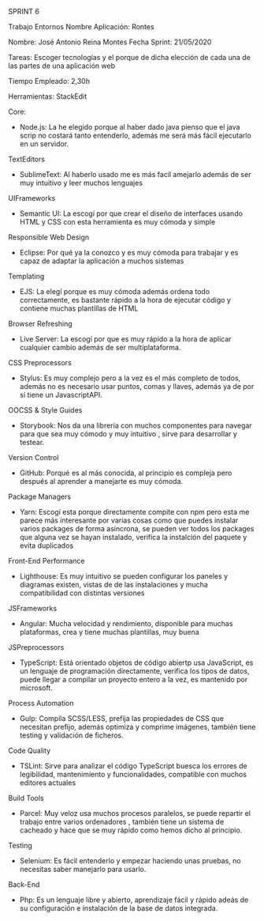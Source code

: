 ﻿SPRINT 6


Trabajo Entornos Nombre Aplicación: Rontes

Nombre: José Antonio Reina Montes Fecha Sprint: 21/05/2020

Tareas: Escoger tecnologías  y el porque de dicha elección de cada una de las partes de una aplicación web

Tiempo Empleado: 2,30h

Herramientas: StackEdit


Core:
* Node.js: La he elegido porque al haber dado java pienso que el java scrip no costará tanto entenderlo, además me será más fácil ejecutarlo en un servidor.

TextEditors
* SublimeText: Al haberlo usado me es más facil amejarlo además de ser muy intuitivo y leer muchos lenguajes

UIFrameworks
* Semantic UI: La escogí por que crear el diseño de interfaces usando HTML y CSS con  esta herramienta es muy cómoda y simple

Responsible Web Design
* Eclipse: Por qué ya la conozco y es muy cómoda para trabajar y es capaz de adaptar la aplicación a muchos sistemas

Templating
* EJS: La elegí porque es muy cómoda además ordena todo correctamente, es bastante rápido a la hora de ejecutar código y contiene muchas plantillas de HTML

Browser Refreshing
* Live Server: La escogí por que es muy rápido a la hora de aplicar cualquier cambio además de ser multiplataforma.

CSS Preprocessors
* Stylus: Es muy complejo pero a la vez es el más completo de todos, además no es necesario usar puntos, comas y llaves, además ya de por sí tiene un JavascriptAPI.

OOCSS & Style Guides
* Storybook: Nos da una librería con muchos componentes para navegar para que sea muy cómodo y muy intuitivo , sirve para desarrollar y testear.

Version Control
* GitHub: Porqué es al más conocida, al principio es compleja pero después al aprender a manejarte es muy cómoda.

Package Managers
* Yarn: Escogí esta porque directamente compite con npm pero esta me parece más interesante por varias cosas como que puedes instalar varios packages de forma asíncrona, se pueden ver todos los packages que alguna vez se hayan instalado, verifica la instalción del paquete y evita duplicados

Front-End Performance
* Lighthouse: Es muy intuitivo se pueden configurar los paneles y diagramas existen, vistas de de las instalaciones  y mucha compatibilidad con distintas versiones

JSFrameworks
* Angular: Mucha velocidad y rendimiento, disponible para muchas plataformas, crea y tiene muchas plantillas, muy buena

JSPreprocessors
* TypeScript: Está orientado  objetos de código abiertp usa JavaScript, es un lenguaje de programación directamente, verifica los tipos de datos, puede llegar a compilar un proyecto entero a la vez, es mantenido por microsoft.

Process Automation
* Gulp:  Compila SCSS/LESS, prefija las propiedades de CSS que necesitan prefijo, además optimiza y comprime imágenes, también tiene testing y validación de ficheros.

Code Quality
* TSLint: Sirve para analizar el código TypeScript buesca los errores de legibilidad, mantenimiento y funcionalidades, compatible con muchos editores actuales

Build Tools
* Parcel:  Muy veloz usa muchos procesos paralelos, se puede repartir el trabajo entre varios ordenadores , también tiene un sistema de cacheado  y hace que se muy rápido como hemos dicho al principio.

Testing
* Selenium: Es fácil entenderlo y empezar haciendo unas pruebas, no necesitas saber manejarlo para usarlo.

Back-End
* Php: Es un lenguaje libre y abierto, aprendizaje fácil y rápido adeás de su configuración e instalación de la base de datos integrada.
